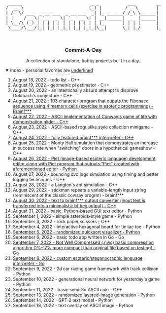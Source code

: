 <br />
<p align="center">
<pre>
 _____                           _ _           ___        ______            
/  __ \                         (_) |         / _ \       |  _  \           
| /  \/ ___  _ __ ___  _ __ ___  _| |_ ______/ /_\ \______| | | |__ _ _   _ 
| |    / _ \| '_ ` _ \| '_ ` _ \| | __|______|  _  |______| | | / _` | | | |
| \__/\ (_) | | | | | | | | | | | | |_       | | | |      | |/ / (_| | |_| |
 \____/\___/|_| |_| |_|_| |_| |_|_|\__|      \_| |_/      |___/ \__,_|\__, |
                                                                       __/ |
                                                                       |___/        
</pre>
<h3 align="center">Commit-A-Day</h3>

  <p align="center">
    A collection of standalone, hobby projects built in a day.
  </p>
</p>


<details open="open">
  <summary>Index - personal favorites are <u>underlined</u></summary>
  <ol>
    <li><a>August 18, 2022 - todo list - C++</a></li>
    <li><a>August 19, 2022 - geometric pi estimator - C++</a></li>
    <li><a>August 20, 2022 - an intentionally absurd attempt to disprove Goldbach's conjecture - C++</a></li>
    <li><a><u>August 21, 2022 - 103 character program that ouputs the Fibonacci sequence using 4 memory cells (exercise in esoteric programming) - Brainf***</u></a></li>
    <li><a><u>August 22, 2022 - ASCII implementation of Conway's game of life with demonstration glider - C++</u></a></li>
    <li><a>August 23, 2022 - ASCII-based roguelike style collection minigame - C++</a></li>
    <li><a><u>August 24, 2022 - fully featured brainf*** interpreter - C++</u></a></li>
    <li><a>August 25, 2022 - Monty Hall simulation that demonstrates an increase in success rate when "switching" doors in a hypothetical gameshow - C++</a></li>
    <li><a><u>August 26, 2022 - Piet (image-based esoteric language) development editor along with Piet program that outputs "Piet" created with aforementioned editor - Python</u></a></li>
    <li><a>August 27, 2022 - bouncing dvd logo simulation using timing and better logging techniques - C++</a></li>
    <li><a>August 28, 2022 - a Langton's ant simulation - C++</a></li>
    <li><a>August 29, 2022 - stickman repeats a variable-length input string (reminiscent of the classic cowsay progrm) - brainf***</a></li>
    <li><a><u>August 30, 2022 - text to brainf*** output converter (input text is transferred into a minimalistic bf hex output) - C++</u></a></li>
    <li><a>August 31, 2022 - basic, Python-based GUI text editor - Python</a></li>
    <li><a>September 1, 2022 - simple asteroids-style game - Python</a></li>
    <li><a>September 3, 2022 - rock paper scissors - C++</a></li>
    <li><a>September 4, 2022 - interactive hexagonal board for tic tac toe - Python</a></li>
    <li><a><u>September 5, 2022 - randomized quicksort visualizer - Python</u></a></li>
    <li><a>September 6, 2022 - basic todo app written in Go - Go</a></li>
    <li><a><u>September 7, 2022 - Not Well Compressed (.nwc) basic compression algorithm (1%-17% more compact than original file based on testing) - Go</u></a></li>
    <li><a><u>September 8, 2022 - custom esoteric/steganographic language interpreter - Go</u></a></li>
    <li><a>September 9, 2022 - 2d car racing game framework with track collision - Python</a></li>
    <li><a>September 10, 2022 - generational neural network for yesterday's game - Python</a></li>
    <li><a>September 11, 2022 - basic semi-3d ASCII coin - C++</a></li>
    <li><a>September 13, 2022 - randomized layered-image generation - Python</a></li>
    <li><a>September 14, 2022 - GPT-2 text model - Python</a></li>
    <li><a>September 18, 2022 - text overlay on ASCII image - Python</a></li>

  </ol>
</details>